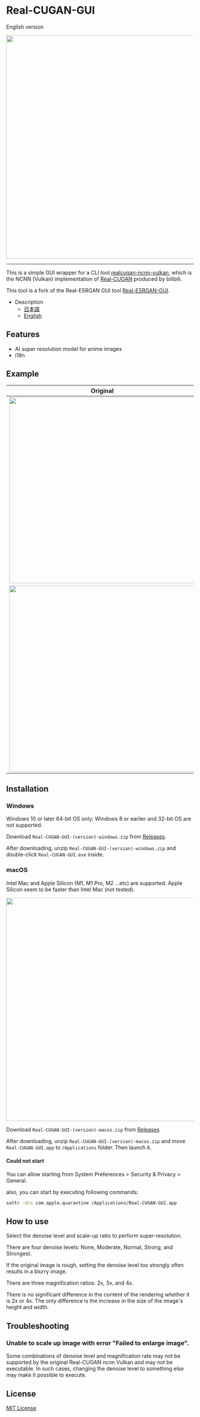 
# Real-CUGAN-GUI

English version

<img width="600" src="https://user-images.githubusercontent.com/60182057/190080021-0d999d64-2396-4e39-861d-a25b9314aa24.png">

-----

This is a simple GUI wrapper for a CLI tool [realcugan-ncnn-vulkan](https://github.com/nihui/realcugan-ncnn-vulkan), which is the NCNN (Vulkan) implementation of [Real-CUGAN](https://github.com/bilibili/ailab/tree/main/Real-CUGAN) produced by bilibili.

This tool is a fork of the Real-ESRGAN GUI tool [Real-ESRGAN-GUI](https://github.com/tsukumijima/Real-ESRGAN-GUI).

- Description
  - [日本語](README-ja.md)
  - [English](README.md)

## Features

- AI super resolution model for anime images
- i18n

## Example

| Original                                                                                                                         | Denoise:medium, Scale: 4x                                                                                                        |
| -------------------------------------------------------------------------------------------------------------------------------- | -------------------------------------------------------------------------------------------------------------------------------- |
| <img width="500"  src="https://user-images.githubusercontent.com/60182057/190086654-6ab4ad53-7bdc-4fa4-ba05-494a8a786031.jpg" /> | <img width="500"  src="https://user-images.githubusercontent.com/60182057/190086752-6918c151-daab-4def-88ce-0ffa77b342be.png" /> |
| <img width="500"  src="https://user-images.githubusercontent.com/60182057/190085903-c4c01ecb-2735-4108-8d98-c37a28c41fc7.jpg" /> | <img width="500"  src="https://user-images.githubusercontent.com/60182057/190085911-0522a7ae-6c66-477c-80e7-dda215548947.jpg" /> |

## Installation

### Windows

Windows 10 or later 64-bit OS only; Windows 8 or earlier and 32-bit OS are not supported.

<!-- <img width="600" src=""> -->

Download `Real-CUGAN-GUI-(version)-windows.zip` from [Releases](https://github.com/p1atdev/Real-CUGAN-GUI/releases).

After downloading, unzip `Real-CUGAN-GUI-(version)-windows.zip` and double-click `Real-CUGAN-GUI.exe` inside.

### macOS

Intel Mac and Apple Silicon (M1, M1 Pro, M2 ...etc) are supported. Apple Silicon seem to be faster than Intel Mac (not tested).

<img width="600" src="https://user-images.githubusercontent.com/60182057/190081710-29296603-db00-470a-9438-542274f40dd8.png">

Download `Real-CUGAN-GUI-(version)-macos.zip` from [Releases](https://github.com/p1atdev/Real-CUGAN-GUI/releases)

After downloading, unzip `Real-CUGAN-GUI-(version)-macos.zip` and move `Real-CUGAN-GUI.app` to `/Applications` folder. Then launch it.

#### Could not start

You can allow starting from System Preferences > Security & Privacy > General. 

also, you can start by executing following commands:

```bash
xattr -drs com.apple.quarantine /Applications/Real-CUGAN-GUI.app
```

## How to use

Select the denoise level and scale-up ratio to perform super-resolution.

There are four denoise levels: None, Moderate, Normal, Strong, and Strongest.

If the original image is rough, setting the denoise level too strongly often results in a blurry image.

There are three magnification ratios: 2x, 3x, and 4x.

There is no significant difference in the content of the rendering whether it is 2x or 4x. The only difference is the increase in the size of the image's height and width.

## Troubleshooting

### Unable to scale up image with error "Failed to enlarge image".

Some combinations of denoise level and magnification rate may not be supported by the original Real-CUGAN ncnn Vulkan and may not be executable. In such cases, changing the denoise level to something else may make it possible to execute.

## License

[MIT License](LICENSE)
